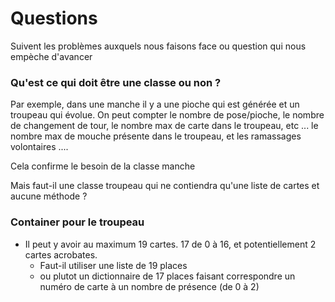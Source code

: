# Questions

Suivent les problèmes auxquels nous faisons face ou question qui nous empèche d'avancer

### Qu'est ce qui doit être une classe ou non ?

Par exemple, dans une manche il y a une pioche qui est générée et un troupeau qui évolue.
On peut compter le nombre de pose/pioche, le nombre de changement de tour, le nombre max de carte dans le troupeau, etc ...
le nombre max de mouche présente dans le troupeau, et les ramassages volontaires ....

Cela confirme le besoin de la classe manche

Mais faut-il une classe troupeau qui ne contiendra qu'une liste de cartes et aucune méthode ? 



### Container pour le troupeau

* Il peut y avoir au maximum 19 cartes. 17 de 0 à 16, et potentiellement 2 cartes acrobates.
    * Faut-il utiliser une liste de 19 places
    * ou plutot un dictionnaire de 17 places faisant correspondre un numéro de carte à un nombre de présence (de 0 à 2)


### 
